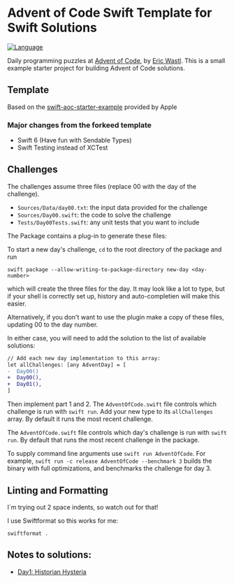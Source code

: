 # Advent of Code Swift Template for Swift Solutions

[![Language](https://img.shields.io/badge/language-Swift-red.svg)](https://swift.org)

Daily programming puzzles at [Advent of Code](<https://adventofcode.com/>), by
[Eric Wastl](<http://was.tl/>). This is a small example starter project for
building Advent of Code solutions.

## Template 

Based on the [swift-aoc-starter-example](https://github.com/apple/swift-aoc-starter-example/) provided by Apple

### Major changes from the forkeed template

- Swift 6 (Have fun with Sendable Types)
- Swift Testing instead of XCTest

## Challenges

The challenges assume three files (replace 00 with the day of the challenge).

- `Sources/Data/day00.txt`: the input data provided for the challenge
- `Sources/Day00.swift`: the code to solve the challenge
- `Tests/Day00Tests.swift`: any unit tests that you want to include

The Package contains a plug-in to generate these files:

To start a new day's challenge, `cd` to the root directory of the package and run 

```shell
swift package --allow-writing-to-package-directory new-day <day-number>
```

which will create the three files for the day. It may look like a lot to type, but if your shell is correctly set up, history and auto-completien will make this easier.

Alternatively, if you don't want to use the plugin make a copy of these files, updating 00 to the  day number.

In either case, you will need to add the solution to the list of available solutions:

```diff
// Add each new day implementation to this array:
let allChallenges: [any AdventDay] = [
-  Day00()
+  Day00(),
+  Day01(),
]
```

Then implement part 1 and 2. The `AdventOfCode.swift` file controls which challenge
is run with `swift run`. Add your new type to its `allChallenges` array. By default 
it runs the most recent challenge.

The `AdventOfCode.swift` file controls which day's challenge is run
with `swift run`. By default that runs the most recent challenge in the package.

To supply command line arguments use `swift run AdventOfCode`. For example,
`swift run -c release AdventOfCode --benchmark 3` builds the binary with full
optimizations, and benchmarks the challenge for day 3.

## Linting and Formatting

I`m trying out 2 space indents, so watch out for that!

I use Swiftformat so this works for me:

```shell
swiftformat .
```

## Notes to solutions:

- [Day1: Historian Hysteria](https://abizern.dev/posts/aoc-day1-historian-hysteria/)
